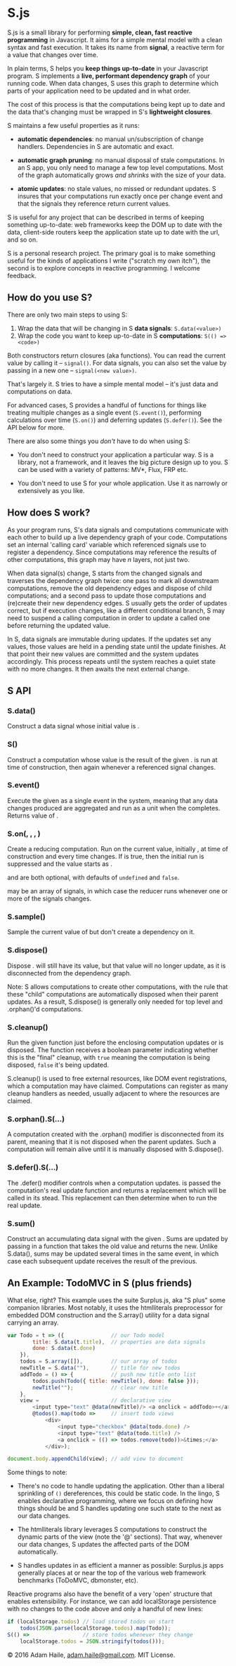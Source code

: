 # S.js

S.js is a small library for performing **simple, clean, fast reactive programming** in Javascript.  It aims for a simple mental model with a clean syntax and fast execution.  It takes its name from **signal**, a reactive term for a value that changes over time.

In plain terms, S helps you **keep things up-to-date** in your Javascript program.  S implements a **live, performant dependency graph** of your running code.  When data changes, S uses this graph to determine which parts of your application need to be updated and in what order.  

The cost of this process is that the computations being kept up to date and the data that's changing must be wrapped in S's **lightweight closures**.

S maintains a few useful properties as it runs:

- **automatic dependencies**: no manual un/subscription of change handlers.  Dependencies in S are automatic and exact.

- **automatic graph pruning**: no manual disposal of stale computations. In an S app, you only need to manage a few top level computations.  Most of the graph automatically grows *and shrinks* with the size of your data.

- **atomic updates**: no stale values, no missed or redundant updates.  S insures that your computations run exactly once per change event and that the signals they reference return current values.

S is useful for any project that can be described in terms of keeping something up-to-date: web frameworks keep the DOM up to date with the data, client-side routers keep the application state up to date with the url, and so on.

S is a personal research project.  The primary goal is to make something useful for the kinds of applications I write ("scratch my own itch"), the second is to explore concepts in reactive programming.  I welcome feedback.

## How do you use S?
There are only two main steps to using S:

1. Wrap the data that will be changing in S **data signals**: `S.data(<value>)`
2. Wrap the code you want to keep up-to-date in S **computations**: `S(() => <code>)`

Both constructors return closures (aka functions).  You can read the current value by calling it &ndash; `signal()`.  For data signals, you can also set the value by passing in a new one &ndash; `signal(<new value>)`.

That's largely it.  S tries to have a simple mental model &ndash; it's just data and computations on data.  

For advanced cases, S provides a handful of functions for things like treating multiple changes as a single event (`S.event()`), performing calculations over time (`S.on()`) and deferring updates (`S.defer()`).  See the API below for more.

There are also some things you *don't* have to do when using S:

- You don't need to construct your application a particular way.  S is a library, not a framework, and it leaves the big picture design up to you.  S can be used with a variety of patterns: MV*, Flux, FRP etc.

- You don't need to use S for your whole application.  Use it as narrowly or extensively as you like.

## How does S work?
As your program runs, S's data signals and computations communicate with each other to build up a live dependency graph of your code.  Computations set an internal 'calling card' variable which referenced signals use to register a dependency.  Since computations may reference the results of other computations, this graph may have _n_ layers, not just two.  

When data signal(s) change, S starts from the changed signals and traverses the dependency graph twice: one pass to mark all downstream computations, remove the old dependency edges and dispose of child computations; and a second pass to update those computations and (re)create their new dependency edges.  S usually gets the order of updates correct, but if execution changes, like a different conditional branch, S may need to suspend a calling computation in order to update a called one before returning the updated value.

In S, data signals are immutable during updates.  If the updates set any values, those values are held in a pending state until the update finishes.  At that point their new values are committed and the system updates accordingly.  This process repeats until the system reaches a quiet state with no more changes.  It then awaits the next external change.

## S API

### S.data(<value>)
Construct a data signal whose initial value is <value>.

### S(<thunk>)
Construct a computation whose value is the result of the given <thunk>.  <thunk> is run at time of construction, then again whenever a referenced signal changes.

### S.event(<thunk>)
Execute the given <thunk> as a single event in the system, meaning that any data changes produced are aggregated and run as a unit when the <thunk> completes.  Returns value of <thunk>.

### S.on(<signal>, <reducer>, <seed>, <onchanges>)
Create a reducing computation.  Run <reducer> on the current value, initially <seed>, at time of construction and every time <signal> changes.  If <onchanges> is true, then the initial run is suppressed and the value starts as <seed>.

<seed> and <onchanges> are both optional, with defaults of `undefined` and `false`.

<signal> may be an array of signals, in which case the reducer runs whenever one or more of the signals changes.

### S.sample(<signal>)
Sample the current value of <signal> but don't create a dependency on it.

### S.dispose(<signal>)
Dispose <signal>.  <signal> will still have its value, but that value will no longer update, as it is disconnected from the dependency graph.

Note: S allows computations to create other computations, with the rule that these "child" computations are automatically disposed when their parent updates.  As a result, S.dispose() is generally only needed for top level and .orphan()'d computations.

### S.cleanup(<unary function>)
Run the given function just before the enclosing computation updates or is disposed.  The function receives a boolean parameter indicating whether this is the "final" cleanup, with `true` meaning the computation is being disposed, `false` it's being updated.

S.cleanup() is used to free external resources, like DOM event registrations, which a computation may have claimed.  Computations can register as many cleanup handlers as needed, usually adjacent to where the resources are claimed.

### S.orphan().S(...)
A computation created with the .orphan() modifier is disconnected from its parent, meaning that it is not disposed when the parent updates.  Such a computation will remain alive until it is manually disposed with S.dispose().

### S.defer(<scheduler>).S(...)
The .defer() modifier controls when a computation updates.  <scheduler> is passed the computation's real update function and returns a replacement which will be called in its stead.  This replacement can then determine when to run the real update.

### S.sum(<value>)
Construct an accumulating data signal with the given <value>.  Sums are updated by passing in a function that takes the old value and returns the new.  Unlike S.data(), sums may be updated several times in the same event, in which case each subsequent update receives the result of the previous.

## An Example: TodoMVC in S (plus friends)
What else, right?  This example uses the suite Surplus.js, aka "S plus" some companion libraries.  Most notably, it uses the htmlliterals preprocessor for embedded DOM construction and the S.array() utility for a data signal carrying an array.
```javascript
var Todo = t => ({               // our Todo model
        title: S.data(t.title),  // properties are data signals
        done: S.data(t.done)
    }),
    todos = S.array([]),         // our array of todos
    newTitle = S.data(""),       // title for new todos
    addTodo = () => {            // push new title onto list
        todos.push(Todo({ title: newTitle(), done: false }));
        newTitle("");            // clear new title
    },
    view =                       // declarative view
        <input type="text" @data(newTitle)/> <a onclick = addTodo>+</a>
        @todos().map(todo =>     // insert todo views
            <div>
                <input type="checkbox" @data(todo.done) />
                <input type="text" @data(todo.title) />
                <a onclick = (() => todos.remove(todo))>&times;</a>
            </div>);

document.body.appendChild(view); // add view to document
```
Some things to note:

- There's no code to handle updating the application.  Other than a liberal sprinkling of `()` dereferences, this could be static code.  In the lingo, S enables declarative programming, where we focus on defining how things should be and S handles updating one such state to the next as our data changes.

- The htmlliterals library leverages S computations to construct the dynamic parts of the view (note the '@' sections).  That way, whenever our data changes, S updates the affected parts of the DOM automatically.  

- S handles updates in as efficient a manner as possible: Surplus.js apps generally places at or near the top of the various web framework benchmarks (ToDoMVC, dbmonster, etc).

Reactive programs also have the benefit of a very 'open' structure that enables extensibility.  For instance, we can add localStorage persistence with no changes to the code above and only a handful of new lines:

```javascript
if (localStorage.todos) // load stored todos on start
    todos(JSON.parse(localStorage.todos).map(Todo));
S(() =>                 // store todos whenever they change
    localStorage.todos = JSON.stringify(todos()));
```

&copy; 2016 Adam Haile, adam.haile@gmail.com.  MIT License.
